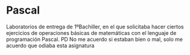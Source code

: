 # Pascal
Laboratorios de entrega de 1ºBachiller, en el que solicitaba hacer ciertos ejercicios de operaciones básicas de matemáticas con el lenguaje de programación Pascal.
PD No me acuerdo si estaban bien o mal, solo me acuerdo que odiaba esta asignatura
